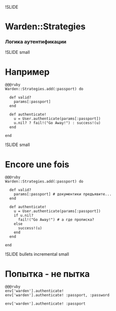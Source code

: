 !SLIDE
# Warden::Strategies #
### Логика аутентификации ###

!SLIDE small
# Например #

    @@@ruby
    Warden::Strategies.add(:passport) do

      def valid?
        params[:passport]
      end

      def authenticate!
        u = User.authenticate(params[:passport])
        u.nil? ? fail!("Go Away!") : success!(u)
      end

    end

!SLIDE small
# Encore une fois #

    @@@ruby
    Warden::Strategies.add(:passport) do

      def valid?
        params[:passport] # документики предъявите...
      end

      def authenticate!
        u = User.authenticate(params[:passport])
        if u.nil?
          fail!("Go Away!") # а где прописка?
        else
          success!(u)
        end
      end

    end

!SLIDE bullets incremental small
# Попытка - не пытка #

    @@@ruby
    env['warden'].authenticate!
    env['warden'].authenticate! :passport, :password

    env['warden'].authenticate! :passport

